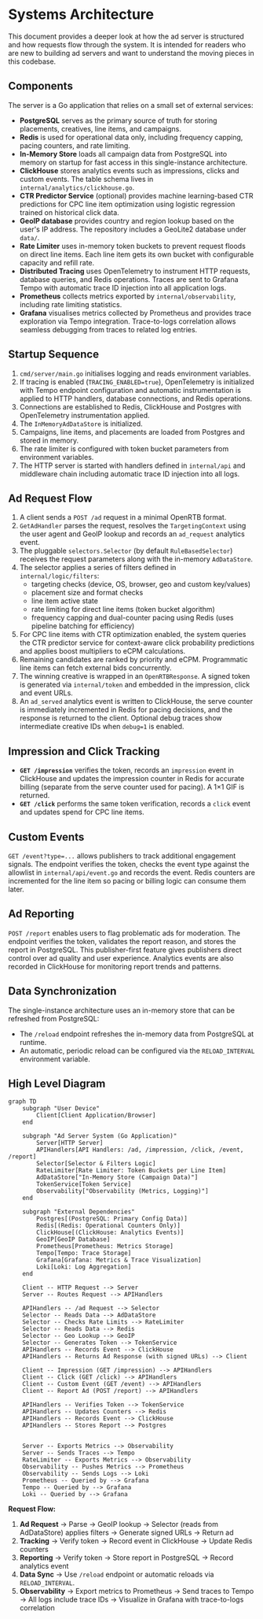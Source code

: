 # Systems Architecture

This document provides a deeper look at how the ad server is structured and how requests flow through the system. It is intended for readers who are new to building ad servers and want to understand the moving pieces in this codebase.

## Components

The server is a Go application that relies on a small set of external services:

- **PostgreSQL** serves as the primary source of truth for storing placements, creatives, line items, and campaigns.
- **Redis** is used for operational data only, including frequency capping, pacing counters, and rate limiting.
- **In-Memory Store** loads all campaign data from PostgreSQL into memory on startup for fast access in this single-instance architecture.
- **ClickHouse** stores analytics events such as impressions, clicks and custom events. The table schema lives in `internal/analytics/clickhouse.go`.
- **CTR Predictor Service** (optional) provides machine learning-based CTR predictions for CPC line item optimization using logistic regression trained on historical click data.
- **GeoIP database** provides country and region lookup based on the user's IP address. The repository includes a GeoLite2 database under `data/`.
- **Rate Limiter** uses in-memory token buckets to prevent request floods on direct line items. Each line item gets its own bucket with configurable capacity and refill rate.
- **Distributed Tracing** uses OpenTelemetry to instrument HTTP requests, database queries, and Redis operations. Traces are sent to Grafana Tempo with automatic trace ID injection into all application logs.
- **Prometheus** collects metrics exported by `internal/observability`, including rate limiting statistics.
- **Grafana** visualises metrics collected by Prometheus and provides trace exploration via Tempo integration. Trace-to-logs correlation allows seamless debugging from traces to related log entries.

## Startup Sequence

1. `cmd/server/main.go` initialises logging and reads environment variables.
2. If tracing is enabled (`TRACING_ENABLED=true`), OpenTelemetry is initialized with Tempo endpoint configuration and automatic instrumentation is applied to HTTP handlers, database connections, and Redis operations.
3. Connections are established to Redis, ClickHouse and Postgres with OpenTelemetry instrumentation applied.
4. The `InMemoryAdDataStore` is initialized.
5. Campaigns, line items, and placements are loaded from Postgres and stored in memory.
6. The rate limiter is configured with token bucket parameters from environment variables.
7. The HTTP server is started with handlers defined in `internal/api` and middleware chain including automatic trace ID injection into all logs.

## Ad Request Flow

1. A client sends a `POST /ad` request in a minimal OpenRTB format.
2. `GetAdHandler` parses the request, resolves the `TargetingContext` using the user agent and GeoIP lookup and records an `ad_request` analytics event.
3. The pluggable `selectors.Selector` (by default `RuleBasedSelector`) receives the request parameters along with the in-memory `AdDataStore`.
4. The selector applies a series of filters defined in `internal/logic/filters`:
   - targeting checks (device, OS, browser, geo and custom key/values)
   - placement size and format checks
   - line item active state
   - rate limiting for direct line items (token bucket algorithm)
   - frequency capping and dual-counter pacing using Redis (uses pipeline batching for efficiency)
5. For CPC line items with CTR optimization enabled, the system queries the CTR predictor service for context-aware click probability predictions and applies boost multipliers to eCPM calculations.
6. Remaining candidates are ranked by priority and eCPM. Programmatic line items can fetch external bids concurrently.
7. The winning creative is wrapped in an `OpenRTBResponse`. A signed token is generated via `internal/token` and embedded in the impression, click and event URLs.
8. An `ad_served` analytics event is written to ClickHouse, the serve counter is immediately incremented in Redis for pacing decisions, and the response is returned to the client. Optional debug traces show intermediate creative IDs when `debug=1` is enabled.

## Impression and Click Tracking

- **`GET /impression`** verifies the token, records an `impression` event in ClickHouse and updates the impression counter in Redis for accurate billing (separate from the serve counter used for pacing). A 1&times;1 GIF is returned.
- **`GET /click`** performs the same token verification, records a `click` event and updates spend for CPC line items.

## Custom Events

`GET /event?type=...` allows publishers to track additional engagement signals. The endpoint verifies the token, checks the event type against the allowlist in `internal/api/event.go` and records the event. Redis counters are incremented for the line item so pacing or billing logic can consume them later.

## Ad Reporting

`POST /report` enables users to flag problematic ads for moderation. The endpoint verifies the token, validates the report reason, and stores the report in PostgreSQL. This publisher-first feature gives publishers direct control over ad quality and user experience. Analytics events are also recorded in ClickHouse for monitoring report trends and patterns.

## Data Synchronization

The single-instance architecture uses an in-memory store that can be refreshed from PostgreSQL:
- The `/reload` endpoint refreshes the in-memory data from PostgreSQL at runtime.
- An automatic, periodic reload can be configured via the `RELOAD_INTERVAL` environment variable.

## High Level Diagram

```mermaid
graph TD
    subgraph "User Device"
        Client[Client Application/Browser]
    end

    subgraph "Ad Server System (Go Application)"
        Server[HTTP Server]
        APIHandlers[API Handlers: /ad, /impression, /click, /event, /report]
        Selector[Selector & Filters Logic]
        RateLimiter[Rate Limiter: Token Buckets per Line Item]
        AdDataStore["In-Memory Store (Campaign Data)"]
        TokenService[Token Service]
        Observability["Observability (Metrics, Logging)"]
    end

    subgraph "External Dependencies"
        Postgres[(PostgreSQL: Primary Config Data)]
        Redis[(Redis: Operational Counters Only)]
        ClickHouse[(ClickHouse: Analytics Events)]
        GeoIP[GeoIP Database]
        Prometheus[Prometheus: Metrics Storage]
        Tempo[Tempo: Trace Storage]
        Grafana[Grafana: Metrics & Trace Visualization]
        Loki[Loki: Log Aggregation]
    end

    Client -- HTTP Request --> Server
    Server -- Routes Request --> APIHandlers

    APIHandlers -- /ad Request --> Selector
    Selector -- Reads Data --> AdDataStore
    Selector -- Checks Rate Limits --> RateLimiter
    Selector -- Reads Data --> Redis
    Selector -- Geo Lookup --> GeoIP
    Selector -- Generates Token --> TokenService
    APIHandlers -- Records Event --> ClickHouse
    APIHandlers -- Returns Ad Response (with signed URLs) --> Client

    Client -- Impression (GET /impression) --> APIHandlers
    Client -- Click (GET /click) --> APIHandlers
    Client -- Custom Event (GET /event) --> APIHandlers
    Client -- Report Ad (POST /report) --> APIHandlers

    APIHandlers -- Verifies Token --> TokenService
    APIHandlers -- Updates Counters --> Redis
    APIHandlers -- Records Event --> ClickHouse
    APIHandlers -- Stores Report --> Postgres


    Server -- Exports Metrics --> Observability
    Server -- Sends Traces --> Tempo
    RateLimiter -- Exports Metrics --> Observability
    Observability -- Pushes Metrics --> Prometheus
    Observability -- Sends Logs --> Loki
    Prometheus -- Queried by --> Grafana
    Tempo -- Queried by --> Grafana
    Loki -- Queried by --> Grafana

```

**Request Flow:**

1. **Ad Request** → Parse → GeoIP lookup → Selector (reads from AdDataStore) applies filters → Generate signed URLs → Return ad
2. **Tracking** → Verify token → Record event in ClickHouse → Update Redis counters  
3. **Reporting** → Verify token → Store report in PostgreSQL → Record analytics event
4. **Data Sync** → Use `/reload` endpoint or automatic reloads via `RELOAD_INTERVAL`.
5. **Observability** → Export metrics to Prometheus → Send traces to Tempo → All logs include trace IDs → Visualize in Grafana with trace-to-logs correlation
